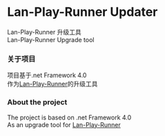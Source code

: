 # Lan-Play-Runner Updater
Lan-Play-Runner 升级工具  
Lan-Play-Runner Upgrade tool

### 关于项目
项目基于.net Framework 4.0  
作为[Lan-Play-Runner](https://github.com/elton11220/Lan-Play-Runner)的升级工具

### About the project
The project is based on .net Framework 4.0  
As an upgrade tool for [Lan-Play-Runner](https://github.com/elton11220/Lan-Play-Runner)
